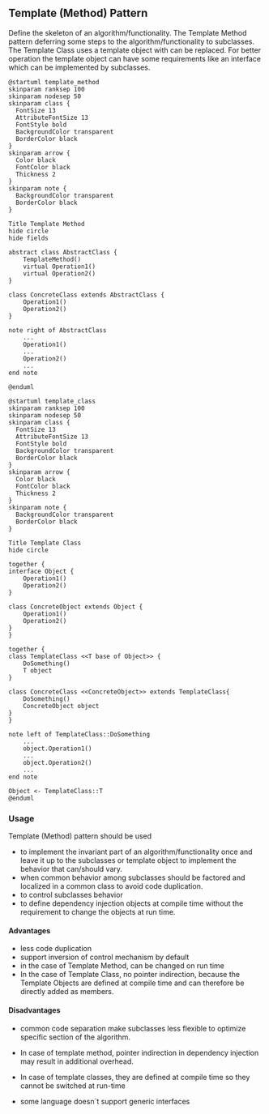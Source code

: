 ## Template (Method) Pattern

Define the skeleton of an algorithm/functionality.
The Template Method pattern deferring some steps to the algorithm/functionality to subclasses.
The Template Class uses a template object with can be replaced. For better operation the template object can have some requirements like an interface which can be implemented by subclasses.

```plantuml
@startuml template_method
skinparam ranksep 100
skinparam nodesep 50
skinparam class {
  FontSize 13
  AttributeFontSize 13
  FontStyle bold
  BackgroundColor transparent
  BorderColor black
}
skinparam arrow {
  Color black
  FontColor black
  Thickness 2
}
skinparam note {
  BackgroundColor transparent
  BorderColor black
}

Title Template Method
hide circle
hide fields

abstract class AbstractClass {
    TemplateMethod()
    virtual Operation1()
    virtual Operation2()
}

class ConcreteClass extends AbstractClass {
    Operation1()
    Operation2()
}

note right of AbstractClass
    ...
    Operation1()
    ...
    Operation2()
    ...
end note

@enduml
```

```plantuml
@startuml template_class
skinparam ranksep 100
skinparam nodesep 50
skinparam class {
  FontSize 13
  AttributeFontSize 13
  FontStyle bold
  BackgroundColor transparent
  BorderColor black
}
skinparam arrow {
  Color black
  FontColor black
  Thickness 2
}
skinparam note {
  BackgroundColor transparent
  BorderColor black
}

Title Template Class
hide circle

together {
interface Object {
    Operation1()
    Operation2()
}

class ConcreteObject extends Object {
    Operation1()
    Operation2()
}
}

together {
class TemplateClass <<T base of Object>> {
    DoSomething()
    T object
}

class ConcreteClass <<ConcreteObject>> extends TemplateClass{
    DoSomething()
    ConcreteObject object
}
}

note left of TemplateClass::DoSomething
    ...
    object.Operation1()
    ...
    object.Operation2()
    ...
end note

Object <- TemplateClass::T 
@enduml
```

### Usage

Template (Method) pattern should be used

* to implement the invariant part of an algorithm/functionality once and leave it up to the subclasses or template object to implement the behavior that can/should vary.
* when common behavior among subclasses should be factored and localized in a common class to avoid code duplication.
* to control subclasses behavior
* to define dependency injection objects at compile time without the requirement to change the objects at run time.  

#### Advantages

* less code duplication
* support inversion of control mechanism by default
* in the case of Template Method, can be changed on run time
* In the case of Template Class, no pointer indirection, because the Template Objects are defined at compile time and can therefore be directly added as members.

#### Disadvantages

* common code separation make subclasses less flexible to optimize specific section of the algorithm.

* In case of template method, pointer indirection in dependency injection may result in additional overhead.
* In case of template classes, they are defined at compile time so they cannot be switched at run-time
* some language doesn`t support generic interfaces
